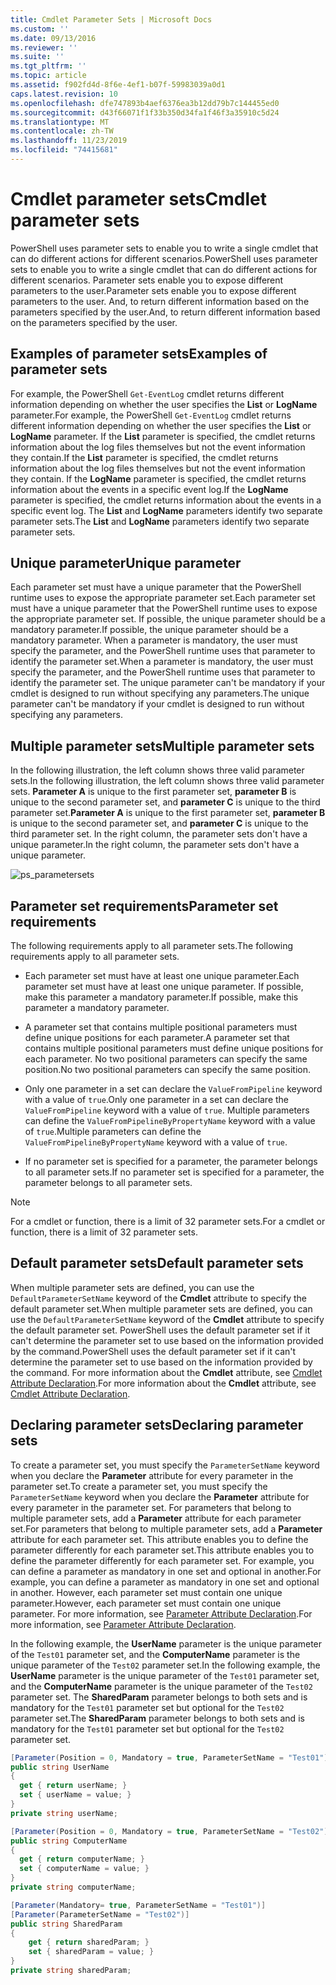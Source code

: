 ```yaml
---
title: Cmdlet Parameter Sets | Microsoft Docs
ms.custom: ''
ms.date: 09/13/2016
ms.reviewer: ''
ms.suite: ''
ms.tgt_pltfrm: ''
ms.topic: article
ms.assetid: f902fd4d-8f6e-4ef1-b07f-59983039a0d1
caps.latest.revision: 10
ms.openlocfilehash: dfe747893b4aef6376ea3b12dd79b7c144455ed0
ms.sourcegitcommit: d43f66071f1f33b350d34fa1f46f3a35910c5d24
ms.translationtype: MT
ms.contentlocale: zh-TW
ms.lasthandoff: 11/23/2019
ms.locfileid: "74415681"
---
```

# <a name="cmdlet-parameter-sets"></a><span data-ttu-id="24892-102">Cmdlet parameter sets</span><span class="sxs-lookup"><span data-stu-id="24892-102">Cmdlet parameter sets</span></span>

<span data-ttu-id="24892-103">PowerShell uses parameter sets to enable you to write a single cmdlet that can do different actions for different scenarios.</span><span class="sxs-lookup"><span data-stu-id="24892-103">PowerShell uses parameter sets to enable you to write a single cmdlet that can do different actions for different scenarios.</span></span> <span data-ttu-id="24892-104">Parameter sets enable you to expose different parameters to the user.</span><span class="sxs-lookup"><span data-stu-id="24892-104">Parameter sets enable you to expose different parameters to the user.</span></span> <span data-ttu-id="24892-105">And, to return different information based on the parameters specified by the user.</span><span class="sxs-lookup"><span data-stu-id="24892-105">And, to return different information based on the parameters specified by the user.</span></span>

## <a name="examples-of-parameter-sets"></a><span data-ttu-id="24892-106">Examples of parameter sets</span><span class="sxs-lookup"><span data-stu-id="24892-106">Examples of parameter sets</span></span>

<span data-ttu-id="24892-107">For example, the PowerShell `Get-EventLog` cmdlet returns different information depending on whether the user specifies the **List** or **LogName** parameter.</span><span class="sxs-lookup"><span data-stu-id="24892-107">For example, the PowerShell `Get-EventLog` cmdlet returns different information depending on whether the user specifies the **List** or **LogName** parameter.</span></span> <span data-ttu-id="24892-108">If the **List** parameter is specified, the cmdlet returns information about the log files themselves but not the event information they contain.</span><span class="sxs-lookup"><span data-stu-id="24892-108">If the **List** parameter is specified, the cmdlet returns information about the log files themselves but not the event information they contain.</span></span> <span data-ttu-id="24892-109">If the **LogName** parameter is specified, the cmdlet returns information about the events in a specific event log.</span><span class="sxs-lookup"><span data-stu-id="24892-109">If the **LogName** parameter is specified, the cmdlet returns information about the events in a specific event log.</span></span> <span data-ttu-id="24892-110">The **List** and **LogName** parameters identify two separate parameter sets.</span><span class="sxs-lookup"><span data-stu-id="24892-110">The **List** and **LogName** parameters identify two separate parameter sets.</span></span>

## <a name="unique-parameter"></a><span data-ttu-id="24892-111">Unique parameter</span><span class="sxs-lookup"><span data-stu-id="24892-111">Unique parameter</span></span>

<span data-ttu-id="24892-112">Each parameter set must have a unique parameter that the PowerShell runtime uses to expose the appropriate parameter set.</span><span class="sxs-lookup"><span data-stu-id="24892-112">Each parameter set must have a unique parameter that the PowerShell runtime uses to expose the appropriate parameter set.</span></span> <span data-ttu-id="24892-113">If possible, the unique parameter should be a mandatory parameter.</span><span class="sxs-lookup"><span data-stu-id="24892-113">If possible, the unique parameter should be a mandatory parameter.</span></span> <span data-ttu-id="24892-114">When a parameter is mandatory, the user must specify the parameter, and the PowerShell runtime uses that parameter to identify the parameter set.</span><span class="sxs-lookup"><span data-stu-id="24892-114">When a parameter is mandatory, the user must specify the parameter, and the PowerShell runtime uses that parameter to identify the parameter set.</span></span> <span data-ttu-id="24892-115">The unique parameter can't be mandatory if your cmdlet is designed to run without specifying any parameters.</span><span class="sxs-lookup"><span data-stu-id="24892-115">The unique parameter can't be mandatory if your cmdlet is designed to run without specifying any parameters.</span></span>

## <a name="multiple-parameter-sets"></a><span data-ttu-id="24892-116">Multiple parameter sets</span><span class="sxs-lookup"><span data-stu-id="24892-116">Multiple parameter sets</span></span>

<span data-ttu-id="24892-117">In the following illustration, the left column shows three valid parameter sets.</span><span class="sxs-lookup"><span data-stu-id="24892-117">In the following illustration, the left column shows three valid parameter sets.</span></span> <span data-ttu-id="24892-118">**Parameter A** is unique to the first parameter set, **parameter B** is unique to the second parameter set, and **parameter C** is unique to the third parameter set.</span><span class="sxs-lookup"><span data-stu-id="24892-118">**Parameter A** is unique to the first parameter set, **parameter B** is unique to the second parameter set, and **parameter C** is unique to the third parameter set.</span></span> <span data-ttu-id="24892-119">In the right column, the parameter sets don't have a unique parameter.</span><span class="sxs-lookup"><span data-stu-id="24892-119">In the right column, the parameter sets don't have a unique parameter.</span></span>

![ps_parametersets](../media/ps-parametersets.gif)

## <a name="parameter-set-requirements"></a><span data-ttu-id="24892-121">Parameter set requirements</span><span class="sxs-lookup"><span data-stu-id="24892-121">Parameter set requirements</span></span>

<span data-ttu-id="24892-122">The following requirements apply to all parameter sets.</span><span class="sxs-lookup"><span data-stu-id="24892-122">The following requirements apply to all parameter sets.</span></span>

- <span data-ttu-id="24892-123">Each parameter set must have at least one unique parameter.</span><span class="sxs-lookup"><span data-stu-id="24892-123">Each parameter set must have at least one unique parameter.</span></span> <span data-ttu-id="24892-124">If possible, make this parameter a mandatory parameter.</span><span class="sxs-lookup"><span data-stu-id="24892-124">If possible, make this parameter a mandatory parameter.</span></span>

- <span data-ttu-id="24892-125">A parameter set that contains multiple positional parameters must define unique positions for each parameter.</span><span class="sxs-lookup"><span data-stu-id="24892-125">A parameter set that contains multiple positional parameters must define unique positions for each parameter.</span></span> <span data-ttu-id="24892-126">No two positional parameters can specify the same position.</span><span class="sxs-lookup"><span data-stu-id="24892-126">No two positional parameters can specify the same position.</span></span>

- <span data-ttu-id="24892-127">Only one parameter in a set can declare the `ValueFromPipeline` keyword with a value of `true`.</span><span class="sxs-lookup"><span data-stu-id="24892-127">Only one parameter in a set can declare the `ValueFromPipeline` keyword with a value of `true`.</span></span>
  <span data-ttu-id="24892-128">Multiple parameters can define the `ValueFromPipelineByPropertyName` keyword with a value of `true`.</span><span class="sxs-lookup"><span data-stu-id="24892-128">Multiple parameters can define the `ValueFromPipelineByPropertyName` keyword with a value of `true`.</span></span>

- <span data-ttu-id="24892-129">If no parameter set is specified for a parameter, the parameter belongs to all parameter sets.</span><span class="sxs-lookup"><span data-stu-id="24892-129">If no parameter set is specified for a parameter, the parameter belongs to all parameter sets.</span></span>

> [!NOTE]
> <span data-ttu-id="24892-130">For a cmdlet or function, there is a limit of 32 parameter sets.</span><span class="sxs-lookup"><span data-stu-id="24892-130">For a cmdlet or function, there is a limit of 32 parameter sets.</span></span>

## <a name="default-parameter-sets"></a><span data-ttu-id="24892-131">Default parameter sets</span><span class="sxs-lookup"><span data-stu-id="24892-131">Default parameter sets</span></span>

<span data-ttu-id="24892-132">When multiple parameter sets are defined, you can use the `DefaultParameterSetName` keyword of the **Cmdlet** attribute to specify the default parameter set.</span><span class="sxs-lookup"><span data-stu-id="24892-132">When multiple parameter sets are defined, you can use the `DefaultParameterSetName` keyword of the **Cmdlet** attribute to specify the default parameter set.</span></span> <span data-ttu-id="24892-133">PowerShell uses the default parameter set if it can't determine the parameter set to use based on the information provided by the command.</span><span class="sxs-lookup"><span data-stu-id="24892-133">PowerShell uses the default parameter set if it can't determine the parameter set to use based on the information provided by the command.</span></span> <span data-ttu-id="24892-134">For more information about the **Cmdlet** attribute, see [Cmdlet Attribute Declaration](./cmdlet-attribute-declaration.md).</span><span class="sxs-lookup"><span data-stu-id="24892-134">For more information about the **Cmdlet** attribute, see [Cmdlet Attribute Declaration](./cmdlet-attribute-declaration.md).</span></span>

## <a name="declaring-parameter-sets"></a><span data-ttu-id="24892-135">Declaring parameter sets</span><span class="sxs-lookup"><span data-stu-id="24892-135">Declaring parameter sets</span></span>

<span data-ttu-id="24892-136">To create a parameter set, you must specify the `ParameterSetName` keyword when you declare the **Parameter** attribute for every parameter in the parameter set.</span><span class="sxs-lookup"><span data-stu-id="24892-136">To create a parameter set, you must specify the `ParameterSetName` keyword when you declare the **Parameter** attribute for every parameter in the parameter set.</span></span> <span data-ttu-id="24892-137">For parameters that belong to multiple parameter sets, add a **Parameter** attribute for each parameter set.</span><span class="sxs-lookup"><span data-stu-id="24892-137">For parameters that belong to multiple parameter sets, add a **Parameter** attribute for each parameter set.</span></span> <span data-ttu-id="24892-138">This attribute enables you to define the parameter differently for each parameter set.</span><span class="sxs-lookup"><span data-stu-id="24892-138">This attribute enables you to define the parameter differently for each parameter set.</span></span> <span data-ttu-id="24892-139">For example, you can define a parameter as mandatory in one set and optional in another.</span><span class="sxs-lookup"><span data-stu-id="24892-139">For example, you can define a parameter as mandatory in one set and optional in another.</span></span> <span data-ttu-id="24892-140">However, each parameter set must contain one unique parameter.</span><span class="sxs-lookup"><span data-stu-id="24892-140">However, each parameter set must contain one unique parameter.</span></span> <span data-ttu-id="24892-141">For more information, see [Parameter Attribute Declaration](parameter-attribute-declaration.md).</span><span class="sxs-lookup"><span data-stu-id="24892-141">For more information, see [Parameter Attribute Declaration](parameter-attribute-declaration.md).</span></span>

<span data-ttu-id="24892-142">In the following example, the **UserName** parameter is the unique parameter of the `Test01` parameter set, and the **ComputerName** parameter is the unique parameter of the `Test02` parameter set.</span><span class="sxs-lookup"><span data-stu-id="24892-142">In the following example, the **UserName** parameter is the unique parameter of the `Test01` parameter set, and the **ComputerName** parameter is the unique parameter of the `Test02` parameter set.</span></span> <span data-ttu-id="24892-143">The **SharedParam** parameter belongs to both sets and is mandatory for the `Test01` parameter set but optional for the `Test02` parameter set.</span><span class="sxs-lookup"><span data-stu-id="24892-143">The **SharedParam** parameter belongs to both sets and is mandatory for the `Test01` parameter set but optional for the `Test02` parameter set.</span></span>

```csharp
[Parameter(Position = 0, Mandatory = true, ParameterSetName = "Test01")]
public string UserName
{
  get { return userName; }
  set { userName = value; }
}
private string userName;

[Parameter(Position = 0, Mandatory = true, ParameterSetName = "Test02")]
public string ComputerName
{
  get { return computerName; }
  set { computerName = value; }
}
private string computerName;

[Parameter(Mandatory= true, ParameterSetName = "Test01")]
[Parameter(ParameterSetName = "Test02")]
public string SharedParam
{
    get { return sharedParam; }
    set { sharedParam = value; }
}
private string sharedParam;
```
